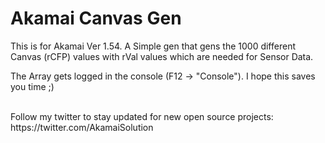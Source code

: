 <h1>Akamai Canvas Gen</h1>

This is for Akamai Ver 1.54. A Simple gen that gens the 1000 different Canvas (rCFP) values with rVal values which are needed for Sensor Data.
<br>

The Array gets logged in the console (F12 -> "Console"). I hope this saves you time ;)

<br>
Follow my twitter to stay updated for new open source projects: https://twitter.com/AkamaiSolution
